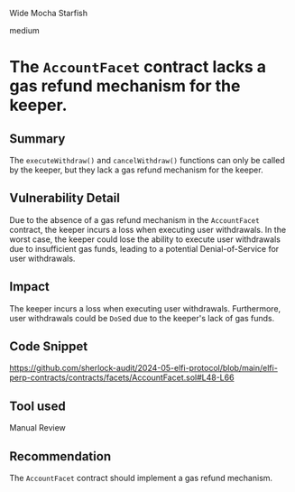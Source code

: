 Wide Mocha Starfish

medium

# The `AccountFacet` contract lacks a gas refund mechanism for the keeper.

## Summary

The `executeWithdraw()` and `cancelWithdraw()` functions can only be called by the keeper, but they lack a gas refund mechanism for the keeper.

## Vulnerability Detail

Due to the absence of a gas refund mechanism in the `AccountFacet` contract, the keeper incurs a loss when executing user withdrawals. In the worst case, the keeper could lose the ability to execute user withdrawals due to insufficient gas funds, leading to a potential Denial-of-Service for user withdrawals.

## Impact

The keeper incurs a loss when executing user withdrawals. Furthermore, user withdrawals could be `DoS`ed due to the keeper's lack of gas funds.

## Code Snippet

https://github.com/sherlock-audit/2024-05-elfi-protocol/blob/main/elfi-perp-contracts/contracts/facets/AccountFacet.sol#L48-L66

## Tool used

Manual Review

## Recommendation

The `AccountFacet` contract should implement a gas refund mechanism.